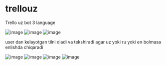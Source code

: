 # trellouz
Trello uz bot 3 language

![image](https://user-images.githubusercontent.com/113756535/219476445-83019314-92a0-4eac-a95e-2186b31ee0bc.png)
![image](https://user-images.githubusercontent.com/113756535/219476782-b4fa7b22-3c19-4bdc-9b59-b32975456100.png)
![image](https://user-images.githubusercontent.com/113756535/219476692-3f6105ae-014f-41bb-9f05-f92839995bd3.png)

user dan kelayotgan tilni oladi va tekshiradi agar uz yoki ru yoki en bolmasa enlishda chiqaradi

![image](https://user-images.githubusercontent.com/113756535/219476941-acde564e-8a10-4051-bbaa-76b4003e69cd.png)
![image](https://user-images.githubusercontent.com/113756535/219477143-65297800-b28b-4ca8-83fb-4c72ffc58dfd.png)
![image](https://user-images.githubusercontent.com/113756535/219477825-07b292b1-ed9c-42cd-b5be-cb9785bc2d29.png)
![image](https://user-images.githubusercontent.com/113756535/219477876-a3b658f4-716d-4620-b2af-1bfd3105fec1.png)
